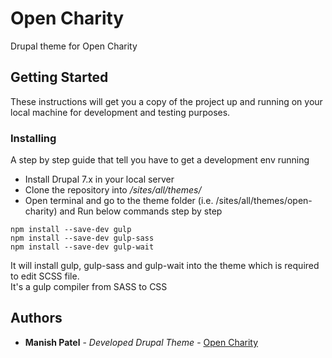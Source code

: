 # Open Charity

Drupal theme for Open Charity 

## Getting Started

These instructions will get you a copy of the project up and running on your local machine for development and testing purposes.

### Installing

A step by step guide that tell you have to get a development env running

* Install Drupal 7.x in your local server
* Clone the repository into */sites/all/themes/*
* Open terminal and go to the theme folder (i.e. /sites/all/themes/open-charity) and Run below commands step by step


```
npm install --save-dev gulp
npm install --save-dev gulp-sass
npm install --save-dev gulp-wait
```

It will install gulp, gulp-sass and gulp-wait into the theme which is required to edit SCSS file.<br/>
It's a gulp compiler from SASS to CSS

## Authors

* **Manish Patel** - *Developed Drupal Theme* - [Open Charity](https://github.com/manishpatel1986/open-charity)

